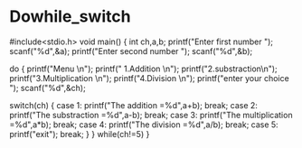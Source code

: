 # Dowhile_switch
#include<stdio.h>
void main()
{
int ch,a,b;
printf("Enter first number ");
scanf("%d",&a);
printf("Enter second number ");
scanf("%d",&b);

do
{
printf("Menu \n");
printf(" 1.Addition \n");
printf("2.substraction\n");
printf("3.Multiplication \n");
printf("4.Division \n");
printf("enter your choice ");
scanf("%d",&ch);

switch(ch)
{
case 1:
printf("The addition =%d",a+b);
break;
case 2:
printf("The substraction =%d",a-b);
break;
case 3:
printf("The  multiplication =%d",a*b);
break;
case 4:
printf("The division =%d",a/b);
break;
case 5:
printf("exit");
break;
}
}
while(ch!=5)
}
